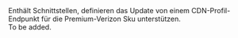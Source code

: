 <Namespace Name="Microsoft.Azure.Management.Cdn.Fluent.CdnEndpoint.UpdateDefinition.Blank.PremiumEndpoint">
  <Docs>
    <summary>Enthält Schnittstellen, definieren das Update von einem CDN-Profil-Endpunkt für die Premium-Verizon Sku unterstützen.</summary> 
    <remarks>To be added.</remarks>
  </Docs>
</Namespace>
